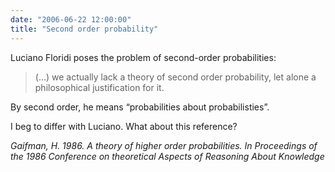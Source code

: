 ```yaml
---
date: "2006-06-22 12:00:00"
title: "Second order probability"
---
```




Luciano Floridi poses the problem of second-order probabilities:

> (&hellip;) we actually lack a theory of second order probability, let alone a philosophical justification for it.


By second order, he means &ldquo;probabilities about probabilisties&rdquo;. 

I beg to differ with Luciano. What about this reference?

<em>Gaifman, H. 1986. A theory of higher order probabilities. In Proceedings of the 1986 Conference on theoretical Aspects of Reasoning About Knowledge</em>

